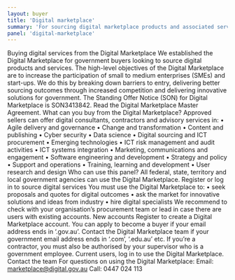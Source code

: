 ```yaml
---
layout: buyer
title: 'Digital marketplace'
summary: 'For sourcing digital marketplace products and associated services.'
panel: 'digital-marketplace'
---
```


Buying digital services from the Digital Marketplace
We established the Digital Marketplace for government buyers looking to source digital products and services. 
The high-level objectives of the Digital Marketplace are to increase the participation of small to medium enterprises (SMEs) and start-ups. We do this by breaking down barriers to entry, delivering better sourcing outcomes through increased competition and delivering innovative solutions for government. 
The Standing Offer Notice (SON) for Digital Marketplace is SON3413842.
Read the Digital Marketplace Master Agreement.
What can you buy from the Digital Marketplace?
Approved sellers can offer digital consultants, contractors and advisory services in:
•	Agile delivery and governance
•	Change and transformation
•	Content and publishing
•	Cyber security
•	Data science
•	Digital sourcing and ICT procurement
•	Emerging technologies
•	ICT risk management and audit activities
•	ICT systems integration
•	Marketing, communications and engagement
•	Software engineering and development
•	Strategy and policy
•	Support and operations
•	Training, learning and development
•	User research and design 
Who can use this panel?
All federal, state, territory and local government agencies can use the Digital Marketplace.
Register or log in to source digital services
You must use the Digital Marketplace to:
•	seek proposals and quotes for digital outcomes
•	ask the market for innovative solutions and ideas from industry
•	hire digital specialists 
We recommend to check with your organisation’s procurement team or lead in case there are users with existing accounts. 
New accounts
Register to create a Digital Marketplace account. 
You can apply to become a buyer if your email address ends in ‘.gov.au’. Contact the Digital Marketplace team if your government email address ends in ‘.com’, ‘.edu.au’ etc. 
If you’re a contractor, you must also be authorised by your supervisor who is a government employee.
Current users, log in to use the Digital Marketplace.
Contact the team
For questions on using the Digital Marketplace:
Email: marketplace@digital.gov.au
Call: 0447 024 113
